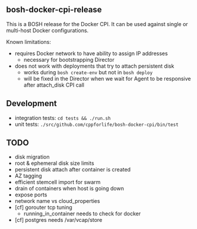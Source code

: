 ## bosh-docker-cpi-release

This is a BOSH release for the Docker CPI. It can be used against single or multi-host Docker configurations.

Known limitations:

- requires Docker network to have ability to assign IP addresses
  - necessary for bootstrapping Director
- does not work with deployments that try to attach persistent disk
  - works during `bosh create-env` but not in `bosh deploy`
  - will be fixed in the Director when we wait for Agent to be responsive after attach_disk CPI call

## Development

- integration tests: `cd tests && ./run.sh`
- unit tests: `./src/github.com/cppforlife/bosh-docker-cpi/bin/test`

## TODO

- disk migration
- root & ephemeral disk size limits
- persistent disk attach after container is created
- AZ tagging
- efficient stemcell import for swarm
- drain of containers when host is going down
- expose ports
- network name vs cloud_properties
- [cf] gorouter tcp tuning
  - running_in_container needs to check for docker
- [cf] postgres needs /var/vcap/store
